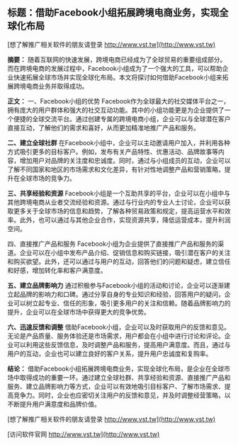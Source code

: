 ## **标题：借助Facebook小组拓展跨境电商业务，实现全球化布局**

[想了解推广相关软件的朋友请登录 http://www.vst.tw](http://www.vst.tw)

**摘要：**
随着互联网的快速发展，跨境电商已经成为了全球贸易的重要组成部分。而在跨境电商的发展过程中，Facebook小组成为了一个强大的工具，可以帮助企业快速拓展全球市场并实现全球化布局。本文将探讨如何借助Facebook小组来拓展跨境电商业务并取得成功。

**正文：**
一、Facebook小组的优势
Facebook作为全球最大的社交媒体平台之一，拥有庞大的用户群体和强大的社交互动功能。其中的小组功能更是为企业提供了一个便捷的全球交流平台。通过创建专属的跨境电商小组，企业可以与全球潜在客户直接互动，了解他们的需求和喜好，从而更加精准地推广产品和服务。

**二、建立全球社群**
在Facebook小组中，企业可以主动邀请用户加入，并利用各种方式吸引更多的目标客户。例如，发布有关产品特性、优惠活动、品牌故事等内容，增加用户对品牌的关注度和忠诚度。同时，通过与小组成员的互动，企业可以了解不同国家和地区的市场需求和文化差异，有针对性地调整产品和营销策略，提升在全球市场的竞争力。

**三、共享经验和资源**
Facebook小组是一个互助共享的平台，企业可以在小组中与其他跨境电商从业者交流经验和资源。通过与行业内的专业人士讨论，企业可以获取更多关于全球市场的信息和趋势，了解各种贸易政策和规定，提高运营水平和效率。此外，也可以通过与其他企业合作，实现资源共享，降低运营成本，提升利润空间。

四、直接推广产品和服务
Facebook小组为企业提供了直接推广产品和服务的渠道。企业可以在小组中发布产品介绍、促销信息和购买链接，吸引潜在客户的关注和购买欲望。此外，还可以通过与用户的互动，回答他们的问题和疑虑，建立信任和好感，增加转化率和客户满意度。

**五、建立品牌影响力**
通过积极参与Facebook小组的活动和讨论，企业可以逐渐建立起品牌的影响力和口碑。通过分享自身的专业知识和经验，回答用户的疑问，企业可以树立起专业、信任的形象，吸引更多用户的关注和信赖。随着品牌影响力的提升，企业可以在全球市场中获得更大的竞争优势。

**六、迅速反馈和调整**
借助Facebook小组，企业可以及时获取用户的反馈和意见。无论是产品质量、服务体验还是市场需求，用户都会在小组中进行讨论和评论。企业可以利用这些反馈信息，及时调整产品和服务，提高用户满意度。而且，通过与用户的互动，企业也可以建立良好的客户关系，提升用户忠诚度和复购率。

**结论：**
借助Facebook小组拓展跨境电商业务，实现全球化布局，是企业在全球市场中取得成功的重要一环。通过建立全球社群、共享经验和资源、直接推广产品和服务、建立品牌影响力等方式，企业可以有效地吸引目标客户、了解市场需求、提高竞争力。同时，企业也应密切关注用户的反馈和意见，并及时调整经营策略，以不断提升用户满意度和品牌价值。

[想了解推广相关软件的朋友请登录 http://www.vst.tw](http://www.vst.tw)


[访问软件官网 http://www.vst.tw](http://www.vst.tw)
